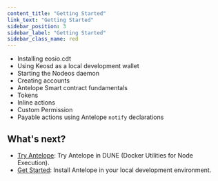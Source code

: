 ```yaml
---
content_title: "Getting Started"
link_text: "Getting Started"
sidebar_position: 3
sidebar_label: "Getting Started"
sidebar_class_name: red
---
```


- Installing eosio.cdt
- Using Keosd as a local development wallet
- Starting the Nodeos daemon
- Creating accounts
- Antelope Smart contract fundamentals
- Tokens
- Inline actions
- Custom Permission
- Payable actions using Antelope `notify` declarations

## What's next?

- [Try Antelope](01_try-antelope-in-dune.md): Try Antelope in DUNE (Docker Utilities for Node Execution).
- [Get Started](02_development-environment/introduction.md): Install Antelope in your local development environment.
